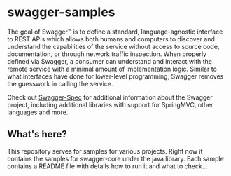 # swagger-samples

The goal of Swagger™ is to define a standard, language-agnostic interface to REST APIs which allows both humans and 
computers to discover and understand the capabilities of the service without access to source code, documentation, or 
through network traffic inspection. When properly defined via Swagger, a consumer can understand and interact with the 
remote service with a minimal amount of implementation logic. Similar to what interfaces have done for lower-level 
programming, Swagger removes the guesswork in calling the service.

Check out [Swagger-Spec](https://github.com/swagger-api/swagger-spec) for additional information about the Swagger 
project, including additional libraries with support for SpringMVC, other languages and more.
 
## What's here?
 
This repository serves for samples for various projects. Right now it contains the samples for swagger-core under
the java library. Each sample contains a README file with details how to run it and what to check...
